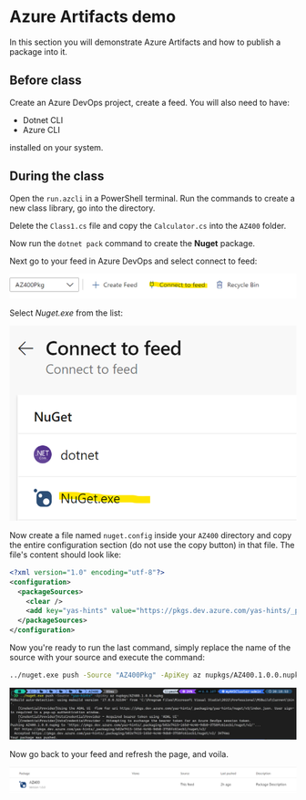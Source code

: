 # Azure Artifacts demo

In this section you will demonstrate Azure Artifacts and how to publish a package into it.

## Before class

Create an Azure DevOps project, create a feed. You will also need to have:

- Dotnet CLI
- Azure CLI

installed on your system.

## During the class

Open the `run.azcli` in a PowerShell terminal. Run the commands to create a new class library, go into the directory.

Delete the `Class1.cs` file and copy the `Calculator.cs` into the `AZ400` folder.

Now run the `dotnet pack` command to create the **Nuget** package.

Next go to your feed in Azure DevOps and select connect to feed:

![Connect to feed menu](./images/connect.png)

Select _Nuget.exe_ from the list:

![Selecting Nuget.exe](./images/nuget.png)

Now create a file named `nuget.config` inside your `AZ400` directory and copy the entire configuration section (do not use the copy button) in that file. The file's content should look like:

```xml
<?xml version="1.0" encoding="utf-8"?>
<configuration>
  <packageSources>
    <clear />
    <add key="yas-hints" value="https://pkgs.dev.azure.com/yas-hints/_packaging/yas-hints/nuget/v3/index.json" />
  </packageSources>
</configuration>
```

Now you're ready to run the last command, simply replace the name of the source with your source and execute the command:

```bash
../nuget.exe push -Source "AZ400Pkg" -ApiKey az nupkgs/AZ400.1.0.0.nupkg
```

![pushing nuget packages to Azure Feed](./images/publish.png)

Now go back to your feed and refresh the page, and voila.

![Published package in Azure Artifacts](./images/published.png)
